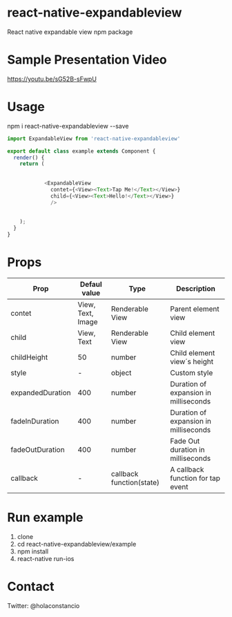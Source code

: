 # react-native-expandableview
React native expandable view npm package


# Sample Presentation Video

https://youtu.be/sG52B-sFwpU

# Usage
npm i react-native-expandableview --save

```javascript
import ExpandableView from 'react-native-expandableview'

export default class example extends Component {
  render() {
    return (
       
       
            <ExpandableView 
              contet={<View><Text>Tap Me!</Text></View>}
              child={<View><Text>Hello!</Text></View>}
              />
            
     
    );
  }
}
 ```
 # Props
 | Prop|Defaul value|Type|Description|
 | ---      | ---       | ---      | ---       |
| contet|View, Text, Image|Renderable View|Parent element view|
| child|View, Text|Renderable View|Child element view|
| childHeight| 50 |number|Child element view´s height|
| style| - |object|Custom style|
| expandedDuration|400|number|Duration of expansion in milliseconds|
| fadeInDuration|400|number|Duration of expansion in milliseconds|
| fadeOutDuration|400|number|Fade Out duration in milliseconds|
| callback|-|callback function(state)|A callback function for tap event|




# Run example

1. clone
2. cd react-native-expandableview/example
3. npm install
4. react-native run-ios

# Contact

Twitter: @holaconstancio
